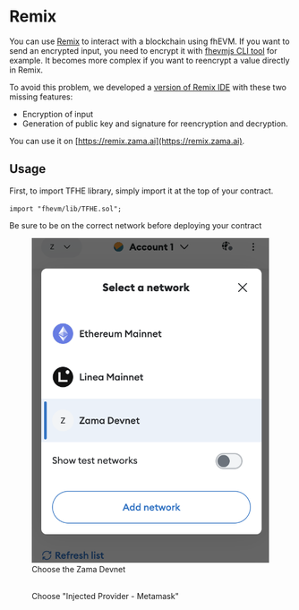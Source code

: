 # Remix

You can use [Remix](https://remix.ethereum.org/) to interact with a blockchain using fhEVM. If you want to send an encrypted input, you need to encrypt it with [fhevmjs CLI tool](https://docs.zama.ai/fhevm/client/getting_started/cli) for example. It becomes more complex if you want to reencrypt a value directly in Remix.

To avoid this problem, we developed a [version of Remix IDE](https://github.com/zama-ai/remix-project) with these two missing features:

- Encryption of input
- Generation of public key and signature for reencryption and decryption.

You can use it on [https://remix.zama.ai](https://remix.zama.ai).

## Usage

First, to import TFHE library, simply import it at the top of your contract.

`import "fhevm/lib/TFHE.sol";`

Be sure to be on the correct network before deploying your contract

<figure><img src="../../.gitbook/assets/metamask_select_network.png" alt=""><figcaption>
Choose the Zama Devnet</figcaption></figure>

<figure><img src="../../.gitbook/assets/remix_network.png" alt=""><figcaption>
Choose "Injected Provider - Metamask"</figcaption></figure>
